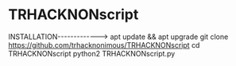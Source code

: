 # TRHACKNONscript
INSTALLATION------------->
apt update && apt upgrade
git clone https://github.com/trhacknonimous/TRHACKNONscript
cd TRHACKNONscript
python2 TRHACKNONscript.py
